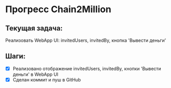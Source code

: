 # Прогресс Chain2Million

## Текущая задача:
Реализовать WebApp UI: invitedUsers, invitedBy, кнопка 'Вывести деньги'

## Шаги:
- [x] Реализовано отображение invitedUsers, invitedBy, кнопки 'Вывести деньги' в WebApp UI
- [x] Сделан коммит и пуш в GitHub 